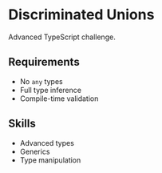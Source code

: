 # Discriminated Unions

Advanced TypeScript challenge.

## Requirements
- No `any` types
- Full type inference
- Compile-time validation

## Skills
- Advanced types
- Generics
- Type manipulation
